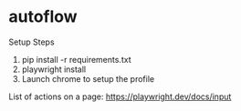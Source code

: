 # autoflow

Setup Steps
1. pip install -r requirements.txt
2. playwright install
3. Launch chrome to setup the profile

List of actions on a page: https://playwright.dev/docs/input